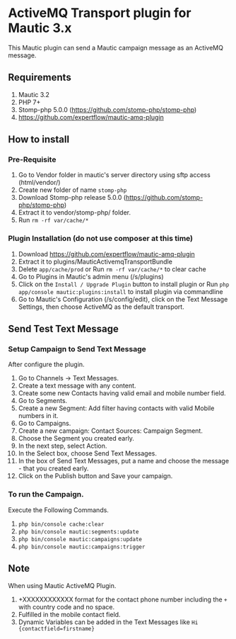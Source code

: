 # ActiveMQ Transport plugin for Mautic 3.x
This Mautic plugin can send a Mautic campaign message as an ActiveMQ message. 

## Requirements
1. Mautic 3.2
2. PHP 7+
3. Stomp-php 5.0.0 (https://github.com/stomp-php/stomp-php)
4. https://github.com/expertflow/mautic-amq-plugin


## How to install

### Pre-Requisite

1. Go to Vendor folder in mautic's server directory using sftp access (html/vendor/)
2. Create new folder of name `stomp-php`
3. Download Stomp-php release 5.0.0 (https://github.com/stomp-php/stomp-php)
4. Extract it to vendor/stomp-php/ folder.
5. Run `rm -rf var/cache/*` 


### Plugin Installation (do not use composer at this time)

1. Download https://github.com/expertflow/mautic-amq-plugin
2. Extract it to plugins/MauticActivemqTransportBundle
3. Delete `app/cache/prod` or Run `rm -rf var/cache/*` to clear cache 
4. Go to Plugins in Mautic's admin menu (/s/plugins)
5. Click on the `Install / Upgrade Plugin` button to install plugin or Run `php app/console mautic:plugins:install` to install plugin via commandline
6. Go to Mautic's Configuration (/s/config/edit), click on the Text Message Settings, then choose ActiveMQ as the default transport.


## Send Test Text Message

### Setup Campaign to Send Text Message

After configure the plugin.

1. Go to Channels -> Text Messages.
2. Create a text message with any content.
3. Create some new Contacts having valid email and mobile number field.
4. Go to Segments.
5. Create a new Segment: Add filter having contacts with valid Mobile numbers in it.
6. Go to Campaigns.
7. Create a new campaign: Contact Sources: Campaign Segment.
8. Choose the Segment you created early.
9. In the next step, select Action.
10. In the Select box, choose Send Text Messages.
11. In the box of Send Text Messages, put a name and choose the message - that you created early.
12. Click on the Publish button and Save your campaign.


### To run the Campaign.

Execute the Following Commands.

1. `php bin/console cache:clear`
2. `php bin/console mautic:segments:update`
3. `php bin/console mautic:campaigns:update`
4. `php bin/console mautic:campaigns:trigger`


## Note

When using Mautic ActiveMQ Plugin.

1. +XXXXXXXXXXXX format for the contact phone number including the `+` with country code and no space.
2. Fulfilled in the mobile contact field.
3. Dynamic Variables can be added in the Text Messages like `Hi {contactfield=firstname}`
